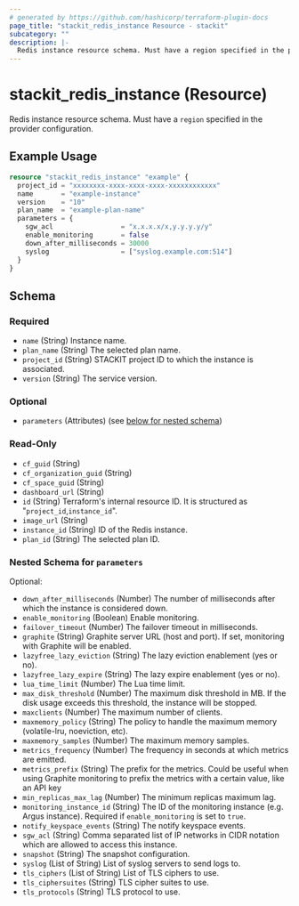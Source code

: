 ```yaml
---
# generated by https://github.com/hashicorp/terraform-plugin-docs
page_title: "stackit_redis_instance Resource - stackit"
subcategory: ""
description: |-
  Redis instance resource schema. Must have a region specified in the provider configuration.
---
```


# stackit_redis_instance (Resource)

Redis instance resource schema. Must have a `region` specified in the provider configuration.

## Example Usage

```terraform
resource "stackit_redis_instance" "example" {
  project_id = "xxxxxxxx-xxxx-xxxx-xxxx-xxxxxxxxxxxx"
  name       = "example-instance"
  version    = "10"
  plan_name  = "example-plan-name"
  parameters = {
    sgw_acl                 = "x.x.x.x/x,y.y.y.y/y"
    enable_monitoring       = false
    down_after_milliseconds = 30000
    syslog                  = ["syslog.example.com:514"]
  }
}
```

<!-- schema generated by tfplugindocs -->

## Schema

### Required

- `name` (String) Instance name.
- `plan_name` (String) The selected plan name.
- `project_id` (String) STACKIT project ID to which the instance is associated.
- `version` (String) The service version.

### Optional

- `parameters` (Attributes) (see [below for nested schema](#nestedatt--parameters))

### Read-Only

- `cf_guid` (String)
- `cf_organization_guid` (String)
- `cf_space_guid` (String)
- `dashboard_url` (String)
- `id` (String) Terraform's internal resource ID. It is structured as "`project_id`,`instance_id`".
- `image_url` (String)
- `instance_id` (String) ID of the Redis instance.
- `plan_id` (String) The selected plan ID.

<a id="nestedatt--parameters"></a>

### Nested Schema for `parameters`

Optional:

- `down_after_milliseconds` (Number) The number of milliseconds after which the instance is considered down.
- `enable_monitoring` (Boolean) Enable monitoring.
- `failover_timeout` (Number) The failover timeout in milliseconds.
- `graphite` (String) Graphite server URL (host and port). If set, monitoring with Graphite will be enabled.
- `lazyfree_lazy_eviction` (String) The lazy eviction enablement (yes or no).
- `lazyfree_lazy_expire` (String) The lazy expire enablement (yes or no).
- `lua_time_limit` (Number) The Lua time limit.
- `max_disk_threshold` (Number) The maximum disk threshold in MB. If the disk usage exceeds this threshold, the instance will be stopped.
- `maxclients` (Number) The maximum number of clients.
- `maxmemory_policy` (String) The policy to handle the maximum memory (volatile-lru, noeviction, etc).
- `maxmemory_samples` (Number) The maximum memory samples.
- `metrics_frequency` (Number) The frequency in seconds at which metrics are emitted.
- `metrics_prefix` (String) The prefix for the metrics. Could be useful when using Graphite monitoring to prefix the metrics with a certain value, like an API key
- `min_replicas_max_lag` (Number) The minimum replicas maximum lag.
- `monitoring_instance_id` (String) The ID of the monitoring instance (e.g. Argus instance). Required if `enable_monitoring` is set to `true`.
- `notify_keyspace_events` (String) The notify keyspace events.
- `sgw_acl` (String) Comma separated list of IP networks in CIDR notation which are allowed to access this instance.
- `snapshot` (String) The snapshot configuration.
- `syslog` (List of String) List of syslog servers to send logs to.
- `tls_ciphers` (List of String) List of TLS ciphers to use.
- `tls_ciphersuites` (String) TLS cipher suites to use.
- `tls_protocols` (String) TLS protocol to use.
